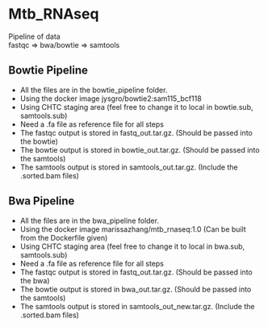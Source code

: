 # Mtb_RNAseq
Pipeline of data <br>
fastqc => bwa/bowtie => samtools
## Bowtie Pipeline
* All the files are in the bowtie_pipeline folder.
* Using the docker image jysgro/bowtie2:sam115_bcf118
* Using CHTC staging area (feel free to change it to local in bowtie.sub, samtools.sub)
* Need a .fa file as reference file for all steps
* The fastqc output is stored in fastq_out.tar.gz. (Should be passed into the bowtie)
* The bowtie output is stored in bowtie_out.tar.gz. (Should be passed into the samtools)
* The samtools output is stored in samtools_out.tar.gz. (Include the .sorted.bam files)
## Bwa Pipeline
* All the files are in the bwa_pipeline folder.
* Using the docker image marissazhang/mtb_rnaseq:1.0 (Can be built from the Dockerfile given)
* Using CHTC staging area (feel free to change it to local in bwa.sub, samtools.sub)
* Need a .fa file as reference file for all steps
* The fastqc output is stored in fastq_out.tar.gz. (Should be passed into the bwa)
* The bowtie output is stored in bwa_out.tar.gz. (Should be passed into the samtools)
* The samtools output is stored in samtools_out_new.tar.gz. (Include the .sorted.bam files)
